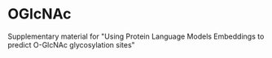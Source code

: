 # OGlcNAc

Supplementary material for "Using Protein Language Models Embeddings to predict O-GlcNAc glycosylation sites"